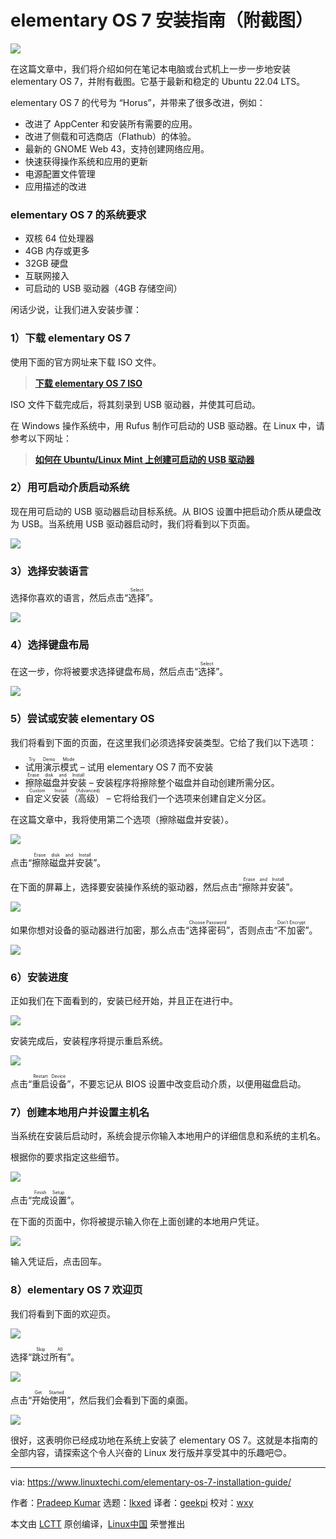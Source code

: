 [#]: subject: "Elementary OS 7 Installation Guide with Screenshots"
[#]: via: "https://www.linuxtechi.com/elementary-os-7-installation-guide/"
[#]: author: "Pradeep Kumar https://www.linuxtechi.com/author/pradeep/"
[#]: collector: "lkxed"
[#]: translator: "geekpi"
[#]: reviewer: "wxy"
[#]: publisher: "wxy"
[#]: url: "https://linux.cn/article-15556-1.html"

elementary OS 7 安装指南（附截图）
======

![][0]

在这篇文章中，我们将介绍如何在笔记本电脑或台式机上一步一步地安装 elementary OS 7，并附有截图。它基于最新和稳定的 Ubuntu 22.04 LTS。

elementary OS 7 的代号为 “Horus”，并带来了很多改进，例如：

- 改进了 AppCenter 和安装所有需要的应用。
- 改进了侧载和可选商店（Flathub）的体验。
- 最新的 GNOME Web 43，支持创建网络应用。
- 快速获得操作系统和应用的更新
- 电源配置文件管理
- 应用描述的改进

### elementary OS 7 的系统要求

- 双核 64 位处理器
- 4GB 内存或更多
- 32GB 硬盘
- 互联网接入
- 可启动的 USB 驱动器（4GB 存储空间）

闲话少说，让我们进入安装步骤：

### 1）下载 elementary OS 7

使用下面的官方网址来下载 ISO 文件。

> **[下载 elementary OS 7 ISO][1]**

ISO 文件下载完成后，将其刻录到 USB 驱动器，并使其可启动。

在 Windows 操作系统中，用 Rufus 制作可启动的 USB 驱动器。在 Linux 中，请参考以下网址：

> **[如何在 Ubuntu/Linux Mint 上创建可启动的 USB 驱动器][2]**

### 2）用可启动介质启动系统

现在用可启动的 USB 驱动器启动目标系统。从 BIOS 设置中把启动介质从硬盘改为 USB。当系统用 USB 驱动器启动时，我们将看到以下页面。

![][3]

### 3）选择安装语言

选择你喜欢的语言，然后点击“<ruby>选择<rt>Select</rt></ruby>”。

![][4]

### 4）选择键盘布局

在这一步，你将被要求选择键盘布局，然后点击“<ruby>选择<rt>Select</rt></ruby>”。

![][5]

### 5）尝试或安装 elementary OS

我们将看到下面的页面，在这里我们必须选择安装类型。它给了我们以下选项：

- <ruby>试用演示模式<rt>Try Demo Mode</rt></ruby> – 试用 elementary OS 7 而不安装
- <ruby>擦除磁盘并安装<rt>Erase disk and Install</rt></ruby> – 安装程序将擦除整个磁盘并自动创建所需分区。
- <ruby>自定义安装（高级）<rt>Custom Install (Advanced)</rt></ruby> – 它将给我们一个选项来创建自定义分区。

在这篇文章中，我将使用第二个选项（擦除磁盘并安装）。

![][6]

点击“<ruby>擦除磁盘并安装<rt>Erase disk and Install</rt></ruby>”。

在下面的屏幕上，选择要安装操作系统的驱动器，然后点击“<ruby>擦除并安装<rt>Erase and Install</rt></ruby>”。

![][7]

如果你想对设备的驱动器进行加密，那么点击“<ruby>选择密码<rt>Choose Password</rt></ruby>”，否则点击“<ruby>不加密<rt>Don’t Encrypt</rt></ruby>”。

![][8]

### 6）安装进度

正如我们在下面看到的，安装已经开始，并且正在进行中。

![][9]

安装完成后，安装程序将提示重启系统。

![][10]

点击“<ruby>重启设备<rt>Restart Device</rt></ruby>”，不要忘记从 BIOS 设置中改变启动介质，以便用磁盘启动。

### 7）创建本地用户并设置主机名

当系统在安装后启动时，系统会提示你输入本地用户的详细信息和系统的主机名。

根据你的要求指定这些细节。

![][11]

点击“<ruby>完成设置<rt>Finish Setup</rt></ruby>”。

在下面的页面中，你将被提示输入你在上面创建的本地用户凭证。

![][12]

输入凭证后，点击回车。

### 8）elementary OS 7 欢迎页

我们将看到下面的欢迎页。

![][13]

选择“<ruby>跳过所有<rt>Skip All</rt></ruby>”。

![][14]

点击“<ruby>开始使用<rt>Get Started</rt></ruby>”，然后我们会看到下面的桌面。

![][15]

很好，这表明你已经成功地在系统上安装了 elementary OS 7。这就是本指南的全部内容，请探索这个令人兴奋的 Linux 发行版并享受其中的乐趣吧😊。

--------------------------------------------------------------------------------

via: https://www.linuxtechi.com/elementary-os-7-installation-guide/

作者：[Pradeep Kumar][a]
选题：[lkxed][b]
译者：[geekpi](https://github.com/geekpi)
校对：[wxy](https://github.com/wxy)

本文由 [LCTT](https://github.com/LCTT/TranslateProject) 原创编译，[Linux中国](https://linux.cn/) 荣誉推出

[a]: https://www.linuxtechi.com/author/pradeep/
[b]: https://github.com/lkxed
[1]: https://elementary.io/
[2]: https://www.linuxtechi.com/create-bootable-usb-disk-dvd-ubuntu-linux-mint/
[3]: https://www.linuxtechi.com/wp-content/uploads/2023/02/BootScreen-elementaryOS7.png?ezimgfmt=ng:webp/ngcb22
[4]: https://www.linuxtechi.com/wp-content/uploads/2023/02/Keyboard-Layout-ElementaryOS7-Installation.png?ezimgfmt=ng:webp/ngcb22
[5]: https://www.linuxtechi.com/wp-content/uploads/2023/02/Keyboard-Layout-ElementaryOS7-Installation.png?ezimgfmt=ng:webp/ngcb22
[6]: https://www.linuxtechi.com/wp-content/uploads/2023/02/Installation-Type-ElementaryOS7.png?ezimgfmt=ngcb22/notWebP
[7]: https://www.linuxtechi.com/wp-content/uploads/2023/02/Select-Drive-for-elementaryOS7-Installation.png?ezimgfmt=ng:webp/ngcb22
[8]: https://www.linuxtechi.com/wp-content/uploads/2023/02/Encryption-Drive-ElementaryOS7-Installation.png?ezimgfmt=ng:webp/ngcb22
[9]: https://www.linuxtechi.com/wp-content/uploads/2023/02/ElementaryOS7-Installation-Progress.png?ezimgfmt=ng:webp/ngcb22
[10]: https://www.linuxtechi.com/wp-content/uploads/2023/02/Restart-Device-After-elementaryOS7-Installation.png?ezimgfmt=ng:webp/ngcb22
[11]: https://www.linuxtechi.com/wp-content/uploads/2023/02/Create-Local-Account-ElementaryOS7.png?ezimgfmt=ng:webp/ngcb22
[12]: https://www.linuxtechi.com/wp-content/uploads/2023/02/Login-screen-elementaryos7.png?ezimgfmt=ng:webp/ngcb22
[13]: https://www.linuxtechi.com/wp-content/uploads/2023/02/ElementaryOS7-Welcome-Screen.png?ezimgfmt=ng:webp/ngcb22
[14]: https://www.linuxtechi.com/wp-content/uploads/2023/02/Get-Started-ElementaryOS7.png?ezimgfmt=ng:webp/ngcb22
[15]: https://www.linuxtechi.com/wp-content/uploads/2023/02/Desktop-Screen-ElementaryOS7-After-Installation.png
[0]: https://img.linux.net.cn/data/attachment/album/202302/19/143743asfmbfrt7mc1tczb.jpg